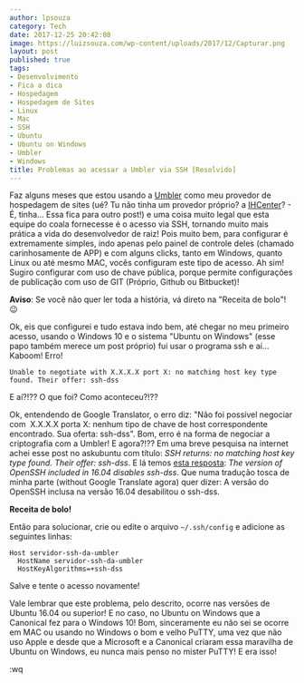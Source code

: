 ```yaml
---
author: lpsouza
category: Tech
date: 2017-12-25 20:42:08
image: https://luizsouza.com/wp-content/uploads/2017/12/Capturar.png
layout: post
published: true
tags:
- Desenvolvimento
- Fica a dica
- Hospedagem
- Hospedagem de Sites
- Linux
- Mac
- SSH
- Ubuntu
- Ubuntu on Windows
- Umbler
- Windows
title: Problemas ao acessar a Umbler via SSH [Resolvido]
---
```


Faz alguns meses que estou usando a [Umbler](https://app.umbler.com/u/0jrm3d6k) como meu provedor de hospedagem de sites (ué? Tu não tinha um provedor próprio? a [IHCenter](https://ihcenter.com.br/)? - É, tinha... Essa fica para outro post!) e uma coisa muito legal que esta equipe do coala fornecesse é o acesso via SSH, tornando muito mais prática a vida do desenvolvedor de raiz! Pois muito bem, para configurar é extremamente simples, indo apenas pelo painel de controle deles (chamado carinhosamente de APP) e com alguns clicks, tanto em Windows, quanto Linux ou até mesmo MAC, vocês configuram este tipo de acesso. Ah sim! Sugiro configurar com uso de chave pública, porque permite configurações de publicação com uso de GIT (Próprio, Github ou Bitbucket)!

**Aviso**: Se você não quer ler toda a história, vá direto na "Receita de bolo"! 😉

Ok, eis que configurei e tudo estava indo bem, até chegar no meu primeiro acesso, usando o Windows 10 e o sistema "Ubuntu on Windows" (esse papo também merece um post próprio) fui usar o programa ssh e aí... Kaboom! Erro!

`Unable to negotiate with X.X.X.X port X: no matching host key type found. Their offer: ssh-dss`

E aí?!?? O que foi? Como aconteceu?!??

Ok, entendendo de Google Translator, o erro diz: "Não foi possível negociar com  X.X.X.X porta X: nenhum tipo de chave de host correspondente encontrado. Sua oferta: ssh-dss". Bom, erro é na forma de negociar a criptografia com a Umbler! E agora?!?? Em uma breve pesquisa na internet achei esse post no askubuntu com título: _SSH returns: no matching host key type found. Their offer: ssh-dss_. E lá temos [esta resposta](https://askubuntu.com/a/836064): _The version of OpenSSH included in 16.04 disables ssh-dss_. Que numa tradução tosca de minha parte (without Google Translate agora) quer dizer: A versão do OpenSSH inclusa na versão 16.04 desabilitou o ssh-dss.

**Receita de bolo!**

Então para solucionar, crie ou edite o arquivo `~/.ssh/config` e adicione as seguintes linhas:

    Host servidor-ssh-da-umbler
      HostName servidor-ssh-da-umbler
      HostKeyAlgorithms=+ssh-dss

Salve e tente o acesso novamente!

Vale lembrar que este problema, pelo descrito, ocorre nas versões de Ubuntu 16.04 ou superior! E no caso, no Ubuntu on Windows que a Canonical fez para o Windows 10! Bom, sinceramente eu não sei se ocorre em MAC ou usando no Windows o bom e velho PuTTY, uma vez que não uso Apple e desde que a Microsoft e a Canonical criaram essa maravilha de Ubuntu on Windows, eu nunca mais penso no mister PuTTY! E era isso!

:wq
